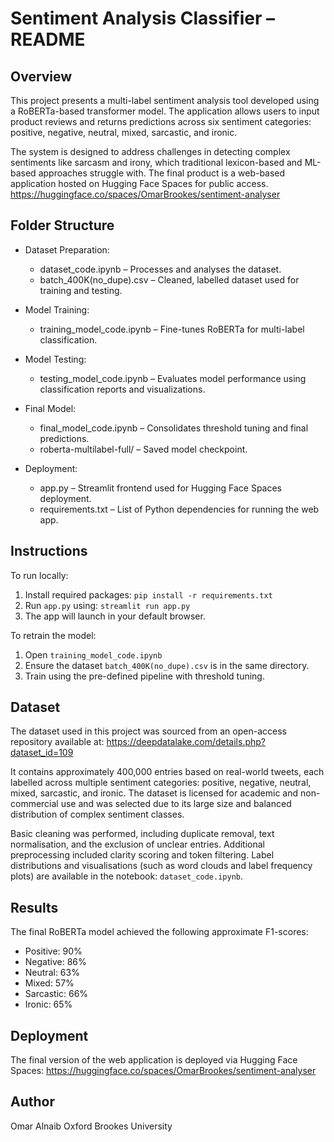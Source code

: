 # Sentiment Analysis Classifier – README

## Overview
This project presents a multi-label sentiment analysis tool developed using a RoBERTa-based transformer model. The application allows users to input product reviews and returns predictions across six sentiment categories: positive, negative, neutral, mixed, sarcastic, and ironic.

The system is designed to address challenges in detecting complex sentiments like sarcasm and irony, which traditional lexicon-based and ML-based approaches struggle with. The final product is a web-based application hosted on Hugging Face Spaces for public access. https://huggingface.co/spaces/OmarBrookes/sentiment-analyser 

## Folder Structure
- Dataset Preparation:
  - dataset_code.ipynb – Processes and analyses the dataset.
  - batch_400K(no_dupe).csv – Cleaned, labelled dataset used for training and testing.
  
- Model Training:
  - training_model_code.ipynb – Fine-tunes RoBERTa for multi-label classification.

- Model Testing:
  - testing_model_code.ipynb – Evaluates model performance using classification reports and visualizations.

- Final Model:
  - final_model_code.ipynb – Consolidates threshold tuning and final predictions.
  - roberta-multilabel-full/ – Saved model checkpoint.

- Deployment:
  - app.py – Streamlit frontend used for Hugging Face Spaces deployment.
  - requirements.txt – List of Python dependencies for running the web app.

## Instructions
To run locally:
1. Install required packages: `pip install -r requirements.txt`
2. Run `app.py` using: `streamlit run app.py`
3. The app will launch in your default browser.

To retrain the model:
1. Open `training_model_code.ipynb`
2. Ensure the dataset `batch_400K(no_dupe).csv` is in the same directory.
3. Train using the pre-defined pipeline with threshold tuning.

## Dataset
The dataset used in this project was sourced from an open-access repository available at:
https://deepdatalake.com/details.php?dataset_id=109

It contains approximately 400,000 entries based on real-world tweets, each labelled across multiple sentiment categories: positive, negative, neutral, mixed, sarcastic, and ironic. The dataset is licensed for academic and non-commercial use and was selected due to its large size and balanced distribution of complex sentiment classes.

Basic cleaning was performed, including duplicate removal, text normalisation, and the exclusion of unclear entries. Additional preprocessing included clarity scoring and token filtering. Label distributions and visualisations (such as word clouds and label frequency plots) are available in the notebook: `dataset_code.ipynb`.

## Results
The final RoBERTa model achieved the following approximate F1-scores:
- Positive: 90%
- Negative: 86%
- Neutral: 63%
- Mixed: 57%
- Sarcastic: 66%
- Ironic: 65%

## Deployment
The final version of the web application is deployed via Hugging Face Spaces:
https://huggingface.co/spaces/OmarBrookes/sentiment-analyser

## Author
Omar Alnaib
Oxford Brookes University